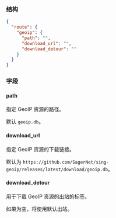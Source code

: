 ### 结构

```json
{
  "route": {
    "geoip": {
      "path": "",
      "download_url": "",
      "download_detour": ""
    }
  }
}
```

### 字段

#### path

指定 GeoIP 资源的路径。

默认 `geoip.db`。

#### download_url

指定 GeoIP 资源的下载链接。

默认为 `https://github.com/SagerNet/sing-geoip/releases/latest/download/geoip.db`。

#### download_detour

用于下载 GeoIP 资源的出站的标签。

如果为空，将使用默认出站。